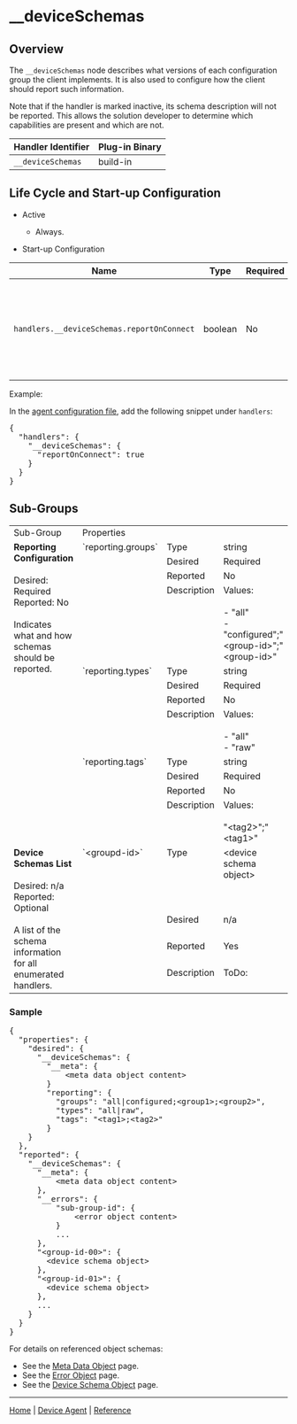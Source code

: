 # __deviceSchemas

## Overview

The `__deviceSchemas` node describes what versions of each configuration group the client implements. It is also used to configure how the client should report such information.

Note that if the handler is marked inactive, its schema description will not be reported. This allows the solution developer to determine which capabilities are present and which are not.

| Handler Identifier | Plug-in Binary |
|----|----|
| `__deviceSchemas` | build-in |

## Life Cycle and Start-up Configuration

- Active
    - Always.

- Start-up Configuration

| Name | Type | Required | Description |
|------|------|----------|-------------|
| `handlers.__deviceSchemas.reportOnConnect` | boolean | No | If true, it causes the handler to report its properties once the agent connects to IoT Hub. <br/><br/>This property does not honor the twin `properties.desired.__deviceSchemas.__meta.reportingMode` value because it is processed before the desired configuration is received. <br/><br/>See [Patterns](../patterns.md) for more details. | 

Example:

In the [agent configuration file](../../service-configuration-file.md), add the following snippet under `handlers`:

<pre>
{
  "handlers": {
    "__deviceSchemas": {
      "reportOnConnect": true
    }
  }
}
</pre>

## Sub-Groups

<table>
    <col width="200">
    <tr>
        <td>Sub-Group</td>
        <td colspan="3">Properties</td>
    </tr>
    <!-- reporting.groups -->
    <tr valign="top">
        <td rowspan="12"><b>Reporting Configuration</b><br/><br/>
            Desired: Required<br/>
            Reported: No<br/><br/>
            Indicates what and how schemas should be reported.</td>
        <td rowspan="4">`reporting.groups`</td>
        <td>Type</td><td>string</td>
    </tr>
    <tr valign="top">
        <td>Desired</td><td>Required</td>
    </tr>
    <tr valign="top">
        <td>Reported</td><td>No</td>
    </tr>
    <tr valign="top">
        <td>Description</td><td>Values:<br/><br/>
            - "all"<br/>
            - "configured";"&lt;group-id&gt;";"&lt;group-id&gt;"</td>
    </tr>
    <!-- reporting.types -->
    <tr valign="top">
        <td rowspan="4">`reporting.types`</td>
        <td>Type</td><td>string</td>
    </tr>
    <tr valign="top">
        <td>Desired</td><td>Required</td>
    </tr>
    <tr valign="top">
        <td>Reported</td><td>No</td>
    </tr>
    <tr valign="top">
        <td>Description</td><td>Values:<br/><br/>
            - "all"<br/>
            - "raw"</td>
    </tr>
    <!-- reporting.tags -->
    <tr valign="top">
        <td rowspan="4">`reporting.tags`</td>
        <td>Type</td><td>string</td>
    </tr>
    <tr valign="top">
        <td>Desired</td><td>Required</td>
    </tr>
    <tr valign="top">
        <td>Reported</td><td>No</td>
    </tr>
    <tr valign="top">
        <td>Description</td><td>Values:<br/><br/>
            "&lt;tag2&gt;";"&lt;tag1&gt;"</td>
    </tr>
    <!-- device schemas list -->
    <tr valign="top">
        <td rowspan="4"><b>Device Schemas List</b><br/><br/>
            Desired: n/a<br/>
            Reported: Optional<br/><br/>
            A list of the schema information for all enumerated handlers.</td>
        <td rowspan="4">`&lt;groupd-id&gt;`</td>
        <td>Type</td><td>&lt;device schema object&gt;</td>
    </tr>
    <tr valign="top">
        <td>Desired</td><td>n/a</td>
    </tr>
    <tr valign="top">
        <td>Reported</td><td>Yes</td>
    </tr>
    <tr valign="top">
        <td>Description</td><td>ToDo:</td>
    </tr>

</table>

### Sample

<pre>
{
  "properties": {
    "desired": {
      "__deviceSchemas": {
        "__meta": {
            &lt;meta data object content&gt;
        }
        "reporting": {
          "groups": "all|configured;&lt;group1&gt;;&lt;group2&gt;",
          "types": "all|raw",
          "tags": "&lt;tag1&gt;;&lt;tag2&gt;"
        }
    }
  },
  "reported": {
    "__deviceSchemas": {
      "__meta": {
          &lt;meta data object content&gt;
      },
      "__errors": {
          "sub-group-id": {
              &lt;error object content&gt;
          }
          ...
      },
      "&lt;group-id-00&gt;": {
        &lt;device schema object&gt;
      },
      "&lt;group-id-01&gt;": {
        &lt;device schema object&gt;
      },
      ...
    }
  }
}
</pre>

For details on referenced object schemas:

- See the [Meta Data Object](meta-object.md) page.
- See the [Error Object](error-object.md) page.
- See the [Device Schema Object](device-schema-object.md) page.

----

[Home](../../../../README.md) | [Device Agent](../../device-agent.md) | [Reference](../../reference.md)